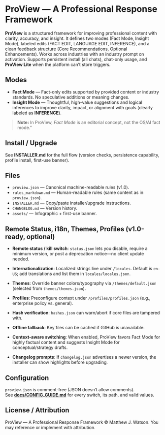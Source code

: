 # ProView — A Professional Response Framework

**ProView** is a structured framework for improving professional content with clarity, accuracy, and insight.
It defines two modes (Fact Mode, Insight Mode), labeled edits (FACT EDIT, LANGUAGE EDIT, INFERENCE), and a clean feedback structure (Core Recommendations, Optional Enhancements).
Works across industries with an industry prompt on activation. Supports persistent install (all chats), chat-only usage, and **ProView Lite** when the platform can’t store triggers.

## Modes
- **Fact Mode** — Fact-only edits supported by provided content or industry standards. No speculative additions or meaning changes.
- **Insight Mode** — Thoughtful, high-value suggestions and logical inferences to improve clarity, impact, or alignment with goals (clearly labeled as **INFERENCE**).

> **Note:** In ProView, *Fact Mode* is an editorial concept, not the OS/AI fact mode.”

## Install / Upgrade
See **INSTALLER.md** for the full flow (version checks, persistence capability, profile install, first-use banner).

## Files
- `proview.json` — Canonical machine-readable rules (v1.0).
- `rules_markdown.md` — Human-readable rules (same content as in `proview.json`).
- `INSTALLER.md` — Copy/paste installer/upgrade instructions.
- `CHANGELOG.md` — Version history.
- `assets/` — Infographic + first-use banner.

## Remote Status, i18n, Themes, Profiles (v1.0-ready, optional)

- **Remote status / kill switch**: `status.json` lets you disable, require a minimum version, or post a deprecation notice—no client update needed.

- **Internationalization**: Localized strings live under `/locales`. Default is `en-US`; add translations and list them in `locales/locales.json`.

- **Themes**: Override banner colors/typography via `/themes/default.json` (selected from `themes/themes.json`).

- **Profiles**: Preconfigure context under `/profiles/profiles.json` (e.g., enterprise policy vs. general).

- **Hash verification**: `hashes.json` can warn/abort if core files are tampered with.

- **Offline fallback**: Key files can be cached if GitHub is unavailable.

- **Context-aware switching**: When enabled, ProView favors Fact Mode for highly factual content and suggests Insight Mode for conceptual/strategy drafts.

- **Changelog prompts**: If `changelog.json` advertises a newer version, the installer can show highlights before upgrading.

## Configuration
`proview.json` is comment-free (JSON doesn’t allow comments).  
See **[docs/CONFIG_GUIDE.md](docs/CONFIG_GUIDE.md)** for every switch, its path, and valid values.

## License / Attribution
ProView — A Professional Response Framework © Matthew J. Watson. You may reference or implement with attribution.
